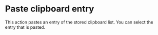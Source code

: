 # Paste clipboard entry #
This action pastes an entry of the stored clipboard list. You can select the entry that is pasted.